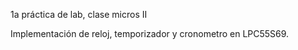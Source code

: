 1a práctica de lab, clase micros II

Implementación de reloj, temporizador y cronometro en LPC55S69.
